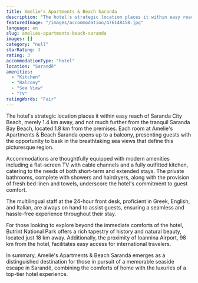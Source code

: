 ```yaml
---
title: Amelie's Apartments & Beach Saranda
description: "The hotel's strategic location places it within easy reach of Saranda City Beach, merely 1."
featuredImage: "/images/accommodation/476148458.jpg"
language: en
slug: amelies-apartments-beach-saranda
images: []
category: "null"
starRating: 3
rating: 3
accommodationType: "hotel"
location: "Sarandë"
amenities:
  - "Kitchen"
  - "Balcony"
  - "Sea View"
  - "TV"
ratingWords: "Fair"
---
```


The hotel's strategic location places it within easy reach of Saranda City Beach, merely 1.4 km away, and not much further from the tranquil Saranda Bay Beach, located 1.8 km from the premises. Each room at Amelie's Apartments & Beach Saranda opens up to a balcony, presenting guests with the opportunity to bask in the breathtaking sea views that define this picturesque region.

Accommodations are thoughtfully equipped with modern amenities including a flat-screen TV with cable channels and a fully outfitted kitchen, catering to the needs of both short-term and extended stays. The private bathrooms, complete with showers and hairdryers, along with the provision of fresh bed linen and towels, underscore the hotel's commitment to guest comfort.

The multilingual staff at the 24-hour front desk, proficient in Greek, English, and Italian, are always on hand to assist guests, ensuring a seamless and hassle-free experience throughout their stay.

For those looking to explore beyond the immediate comforts of the hotel, Butrint National Park offers a rich tapestry of history and natural beauty, located just 18 km away. Additionally, the proximity of Ioannina Airport, 98 km from the hotel, facilitates easy access for international travelers.

In summary, Amelie's Apartments & Beach Saranda emerges as a distinguished destination for those in pursuit of a memorable seaside escape in Sarandë, combining the comforts of home with the luxuries of a top-tier hotel experience.


